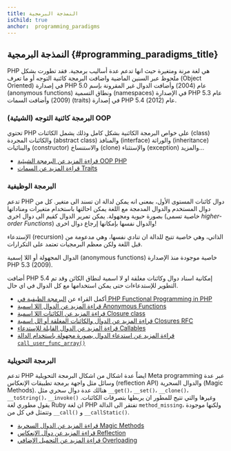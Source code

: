 ```yaml
---
title: النمذجة البرمجية
isChild: true
anchor:  programming_paradigms
---
```


## النمذجة البرمجية {#programming_paradigms_title}

PHP هي لغة مرنة ومتغيرة حيث انها تدعم عدة أساليب برمجية. فقد تطورت بشكل ملحوظ عبر السنين الماضية واضافت البرمجة كائنية
التوجه أو ما تعرف (Object Oriented) في إصدارة PHP 5.0 عام (2004) وأضافت الدوال غير المقرونة بإسم (anonymous functions)
ونطاق التسمية (namespaces) في الإصدارة PHP 5.3 عام (2009) وأضافت السمات (traits) في إصدارة PHP 5.4 عام (2012).

### البرمجة كائنية التوجه (الشيئية) OOP

تحتوي PHP على خواص البرمجة الكائنية بشكل كامل وذلك يشمل الكائنات (class) والكائنات المجردة (abstract class) والمنافذ 
(interface) والوراثة (inheritance) والبنائيات (constructor) والاستنساخ (clone) والإستثناء (exception) والمزيد...

* [قراءة المزيد عن البرمجة الشيئية OOP PHP][oop]
* [قراءة المزيد عن السمات Traits][traits]

### البرمجة الوظيفية

تدعم PHP دوال كائنات المستوى الأول، بمعنى انه يمكن لدالة ان تسند الى متغير. كل من دوال المستخدم والدوال المدمجة مع اللغة
يمكن احالتها باستخدام متغيرات ومناداتها بصورة حيوية ومجهولة. يمكن تمرير الدوال كقيم الى دوال اخرى (خاصية تسمى _higher-order Functions_)
والدوال نفسها بإمكانها إرجاع دوال اخرى!

الإستدعاء (recursion) الذاتي، وهي خاصية تتيح للدالة ان تنادي نفسها، وهي مدعومة من قبل اللغة ولكن معظم البرمجيات تعتمد على التكرارات.

الدوال المجهولة أو اللا إسمية (anonymous functions) خاصية موجودة منذ الإصدارة PHP 5.3 (2009).

أضافت PHP 5.4 إمكانية اسناد دوال وكائنات مغلقة او لا اسمية لنطاق الكائن وقد تم التطوير للإستدعاءات حتى يمكن استخدامها
مع كل الدوال في اي حال.

* أكمل القراء عن [البرمجة الظيفية في PHP Functional Programming in PHP](pages/Functional-Programming.html)
* [قراءة المزيد عن الدوال اللا اسمية Anonymous Functions][anonymous-functions]
* [قراءة المزيد عن الكائنات اللا اسمية Closure class][closure-class]
* [قراءة المزيد عن الدوال والكائنات المغلقة أو الل اسمية Closures RFC][closures-rfc]
* [قراءة المزيد عن الدوال القابلة للإستدعاء Callables][callables]
* [قراءة المزيد عن استدعاء الدوال بصورة مجهولة باستخدام الدالة `call_user_func_array()`][call-user-func-array]

### البرمجة التحويلية

تدعم PHP ايضاً عدة اشكال من اشكال البرمجة التحويلية Meta programming عبر عدة وسائل مثل واجهة برمجة تطبيقات الإنعكاس (reflection API)
والدوال السحرية (Magic Methods). هنالك عدة دوال سحري مثل `__get()`، `__set()`، `__clone()`، `__toString()`، `__invoke()`
وغيرها والتي تتيح للمطور ان يربطها بتصرفات الكائنات. يقول مطوري لغة Ruby ان لغة PHP تفتقر الى الدالة `method_missing`، ولكنها موجودة
وتتمثل في كل من `__call()` و `__callStatic()`.

* [قراءة المزيد عن الدوال السحرية Magic Methods][magic-methods]
* [قراءة المزيد عن دوال الإنعكاس Reflection][reflection]
* [قراءة المزيد عن التحميل الإضافي Overloading][overloading]


[oop]: http://php.net/language.oop5
[traits]: http://php.net/language.oop5.traits
[anonymous-functions]: http://php.net/functions.anonymous
[closure-class]: http://php.net/class.closure
[closures-rfc]: https://wiki.php.net/rfc/closures
[callables]: http://php.net/language.types.callable
[call-user-func-array]: http://php.net/function.call-user-func-array
[magic-methods]: http://php.net/language.oop5.magic
[reflection]: http://php.net/intro.reflection
[overloading]: http://php.net/language.oop5.overloading

